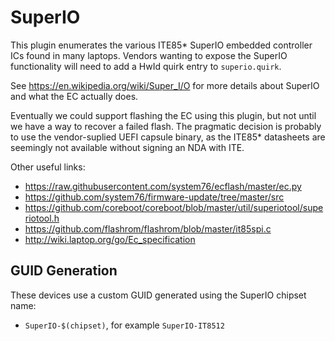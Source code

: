 SuperIO
=======

This plugin enumerates the various ITE85* SuperIO embedded controller ICs found
in many laptops. Vendors wanting to expose the SuperIO functionality will need
to add a HwId quirk entry to `superio.quirk`.

See https://en.wikipedia.org/wiki/Super_I/O for more details about SuperIO
and what the EC actually does.

Eventually we could support flashing the EC using this plugin, but not until we
have a way to recover a failed flash. The pragmatic decision is probably to use
the vendor-suplied UEFI capsule binary, as the ITE85* datasheets are seemingly
not available without signing an NDA with ITE.

Other useful links:

* https://raw.githubusercontent.com/system76/ecflash/master/ec.py
* https://github.com/system76/firmware-update/tree/master/src
* https://github.com/coreboot/coreboot/blob/master/util/superiotool/superiotool.h
* https://github.com/flashrom/flashrom/blob/master/it85spi.c
* http://wiki.laptop.org/go/Ec_specification

GUID Generation
---------------

These devices use a custom GUID generated using the SuperIO chipset name:

 * `SuperIO-$(chipset)`, for example `SuperIO-IT8512`
